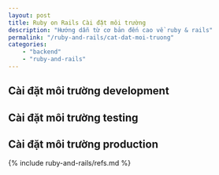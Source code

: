 ```yaml
---
layout: post
title: Ruby on Rails Cài đặt môi trường
description: "Hướng dẫn từ cơ bản đến cao về ruby & rails" 
permalink: "/ruby-and-rails/cat-dat-moi-truong"
categories: 
    - "backend"
    - "ruby-and-rails"
---
```


## Cài đặt môi trường development

## Cài đặt môi trường testing

## Cài đặt môi trường production

{% include ruby-and-rails/refs.md %}